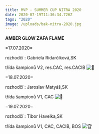 ```yaml
---
title: MVP - SUMMER CUP NITRA 2020
date: 2020-07-19T11:36:34.726Z
tags: "2020"
image: /uploads/bak-nitra-2020.jpg
---
```

**AMBER GLOW ZAFA FLAME**

\=17.07.2020=

rozhodčí : Gabriela Ridarčíková,SK

třída šampionů V2, res.CAC, res.CACIB ![🥈](https://static.xx.fbcdn.net/images/emoji.php/v9/t15/1/16/1f948.png)

\=18.07.2020=

rozhodčí : Jaroslav Matyáš,SK

třída šampionů V1, CAC ![🥇](https://static.xx.fbcdn.net/images/emoji.php/v9/t94/1/16/1f947.png)

\=19.07.2020=

rozhodčí : Tibor Havelka,SK

třída šampionů V1, CAC, CACIB, BOS ![🏆](https://static.xx.fbcdn.net/images/emoji.php/v9/tbe/1/16/1f3c6.png)

<!--EndFragment-->
